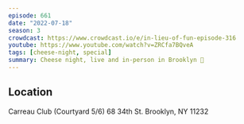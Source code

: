 ```yaml
---
episode: 661
date: "2022-07-18"
season: 3
crowdcast: https://www.crowdcast.io/e/in-lieu-of-fun-episode-316
youtube: https://www.youtube.com/watch?v=ZRCfa7BQveA
tags: [cheese-night, special]
summary: Cheese night, live and in-person in Brooklyn 🧀
---
```


## Location

Carreau Club (Courtyard 5/6)
68 34th St.
Brooklyn, NY  11232
